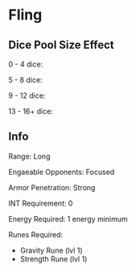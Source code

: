 # Fling

## Dice Pool Size Effect

0 -  4 dice:

5 -  8 dice:

9 - 12 dice:

13 - 16+ dice:

## Info

Range: Long

Engaeable Opponents: Focused

Armor Penetration: Strong

INT Requirement: 0

Energy Required: 1 energy minimum

Runes Required:

- Gravity Rune (lvl 1)
- Strength Rune (lvl 1)
